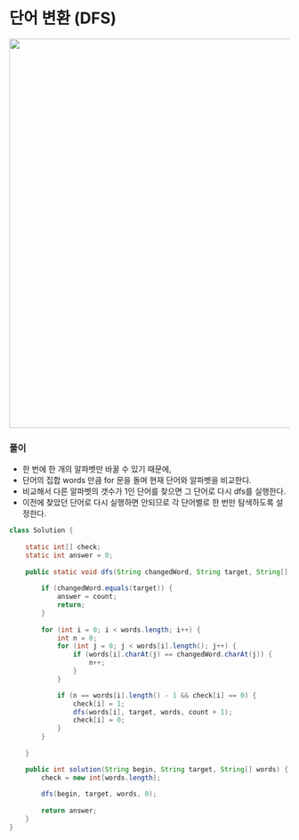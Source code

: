 # 단어 변환 (DFS)

<img src="https://user-images.githubusercontent.com/35963403/162261041-2a447c2e-5adc-4c4c-85e3-88af04e912ba.PNG" width="700">

### 풀이

- 한 번에 한 개의 알파벳만 바꿀 수 있기 때문에, 
- 단어의 집합 words 만큼 for 문을 돌며 현재 단어와 알파벳을 비교한다.
- 비교해서 다른 알파벳의 갯수가 1인 단어를 찾으면 그 단어로 다시 dfs를 실행한다.
- 이전에 찾았던 단어로 다시 실행하면 안되므로 각 단어별로 한 번만 탐색하도록 설정한다.

```java
class Solution {
    
    static int[] check;
    static int answer = 0;
    
    public static void dfs(String changedWord, String target, String[] words, int count) {
        
        if (changedWord.equals(target)) {
            answer = count;
            return;
        }
        
        for (int i = 0; i < words.length; i++) {
            int n = 0;
            for (int j = 0; j < words[i].length(); j++) {
                if (words[i].charAt(j) == changedWord.charAt(j)) {
                    n++;
                }
            }

            if (n == words[i].length() - 1 && check[i] == 0) {
                check[i] = 1;
                dfs(words[i], target, words, count + 1);
                check[i] = 0;
            }
        }
            
    }

    public int solution(String begin, String target, String[] words) {
        check = new int[words.length];
        
        dfs(begin, target, words, 0);
        
        return answer;
    }
}
```